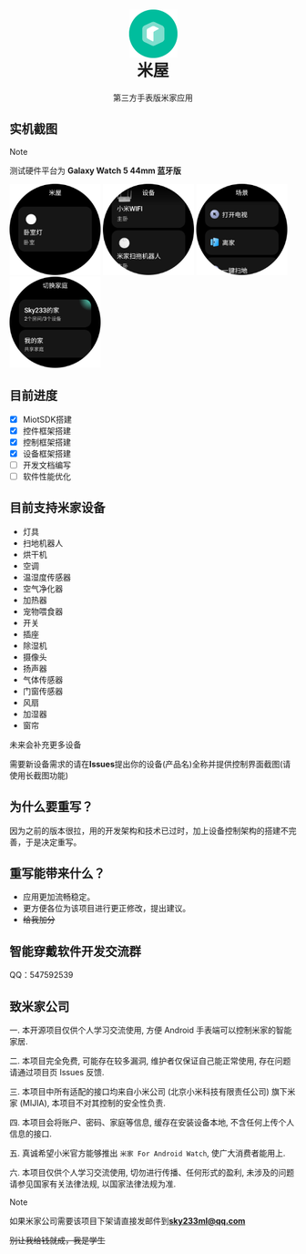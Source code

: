 <div align="center">


<img width="85" height="85" alt="" src="./image/icon.png" style="transform: translateY(42px)">

# 米屋

第三方手表版米家应用
</div>

<!--
![MiWu](https://socialify.git.ci/sky130/MiWu/image?description=1&font=Jost&forks=1&issues=1&logo=https%3A%2F%2Fraw.githubusercontent.com%2Fsky130%2FMiWu%2Fmaster%2Fimage%2Ficon.png&name=1&owner=1&pulls=1&stargazers=1&theme=Light)
-->

## 实机截图

> [!NOTE]
> 测试硬件平台为 **Galaxy Watch 5 44mm 蓝牙版**

<img width="160" alt="" src="./image/1.png"/> <img width="160" alt="" src="./image/2.png"/> <img width="160" alt="" src="./image/3.png"/> <img width="160" alt="" src="./image/4.png"/>

## 目前进度

- [x] MiotSDK搭建
- [x] 控件框架搭建
- [x] 控制框架搭建
- [x] 设备框架搭建
- [ ] 开发文档编写
- [ ] 软件性能优化

## 目前支持米家设备

- 灯具
- 扫地机器人
- 烘干机
- 空调
- 温湿度传感器
- 空气净化器
- 加热器
- 宠物喂食器
- 开关
- 插座
- 除湿机
- 摄像头
- 扬声器
- 气体传感器
- 门窗传感器
- 风扇
- 加湿器
- 窗帘

未来会补充更多设备

需要新设备需求的请在**Issues**提出你的设备(产品名)全称并提供控制界面截图(请使用长截图功能)

## 为什么要重写？

因为之前的版本很拉，用的开发架构和技术已过时，加上设备控制架构的搭建不完善，于是决定重写。

## 重写能带来什么？

- 应用更加流畅稳定。
- 更方便各位为该项目进行更正修改，提出建议。
- ~~给我加分~~

## 智能穿戴软件开发交流群

QQ：547592539

## 致米家公司

一. 本开源项目仅供个人学习交流使用, 方便 Android 手表端可以控制米家的智能家居.

二. 本项目完全免费, 可能存在较多漏洞, 维护者仅保证自己能正常使用, 存在问题请通过项目页 Issues 反馈.

三. 本项目中所有适配的接口均来自小米公司 (北京小米科技有限责任公司) 旗下米家 (MIJIA), 本项目不对其控制的安全性负责.

四. 本项目会将账户、密码、家庭等信息, 缓存在安装设备本地, 不含任何上传个人信息的接口.

五. 真诚希望小米官方能够推出 `米家 For Android Watch`, 使广大消费者能用上.

六. 本项目仅供个人学习交流使用, 切勿进行传播、任何形式的盈利, 未涉及的问题请参见国家有关法律法规, 以国家法律法规为准.

> [!NOTE]
> 如果米家公司需要该项目下架请直接发邮件到**sky233ml@qq.com**
> 
> ~~别让我给钱就成，我是学生~~
